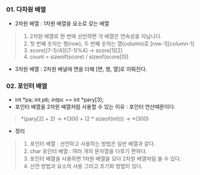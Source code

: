 ### 01. 다차원 배열

- 2차원 배열 : 1차원 배열을 요소로 갖는 배열

> 1. 2차원 배열로 한 번에 선언하면 각 배열은 연속성을 지닙니다.
> 2. 첫 번째 숫자는 행(row), 두 번째 숫자는 열(column)로 [row-1][column-1]
> 3. score[(7-1)/4][(7-1)%4] -> score[1][2]
> 4. count = sizeoif(score) / sizeof(score[0])

- 3차원 배열 : 2차원 배녈에 면을 더해 [면, 행, 열]로 이뤄진다.

### 02. 포인터 배열

- int *pa; int *pb; int*pc == int *pary[3];
- 포인터 배열을 2차원 배열처럼 사용할 수 있는 이유 : 포인터 연산때문이다.

> *(pary[2] + 2) -> *(300 + (2 * sizeof(int))) -> *(300)

- 정리

> 1. 포인터 배열 : 선언하고 사용하는 방법은 일반 배열과 같다.
> 2. char 포인터 배열 : 여러 개의 문자열을 다루기 편하다.
> 3. 포인터 배열을 사용하면 1차원 배열을 모다 2차원 배열처림 쓸 수 있다.
> 4. 선언 방법과 요소의 사용 그리고 초기화 방법이 있다.